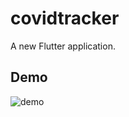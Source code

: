 # covidtracker

A new Flutter application.

## Demo

![demo](https://user-images.githubusercontent.com/35003965/79078407-c7594600-7d25-11ea-8aa3-8692973a4780.gif)

